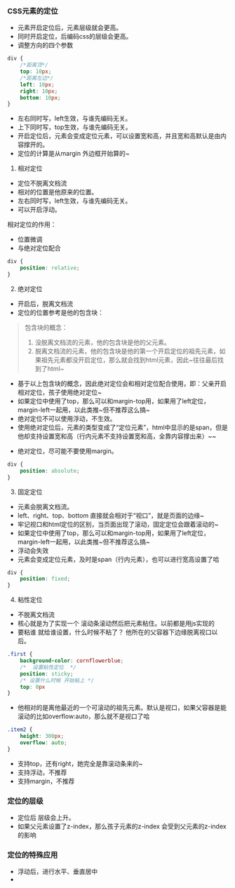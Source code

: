 ### CSS元素的定位

* 元素开启定位后，元素层级就会更高。
* 同时开启定位，后编码css的层级会更高。
* 调整方向的四个参数
```css
div {
    /*距离顶*/
    top: 10px;
    /*距离左边*/
    left: 10px;
    right: 10px;
    bottom: 10px;
}
```

* 左右同时写，left生效，与谁先编码无关。
* 上下同时写，top生效，与谁先编码无关。
* 开启定位后，元素会变成定位元素，可以设置宽和高，并且宽和高默认是由内容撑开的。
* 定位的计算是从margin 外边框开始算的~

1. 相对定位

* 定位不脱离文档流
* 相对的位置是他原来的位置。
* 左右同时写，left生效，与谁先编码无关。
* 可以开启浮动。

相对定位的作用：

* 位置微调
* 与绝对定位配合

```css
div {
    position: relative;
}
```

2. 绝对定位

* 开启后，脱离文档流
* 定位的位置参考是他的包含块：

> 包含块的概念：
> 1. 没脱离文档流的元素，他的包含块是他的父元素。
> 2. 脱离文档流的元素，他的包含块是他的第一个开启定位的祖先元素，如果祖先元素都没开启定位，那么就会找到html元素，因此~往往最后找到了html~

* 基于以上包含块的概念，因此绝对定位会和相对定位配合使用，即：父亲开启相对定位，孩子使用绝对定位~
* 如果定位中使用了top，那么可以和margin-top用，如果用了left定位，margin-left一起用，以此类推~但不推荐这么搞~
* 绝对定位不可以使用浮动，不生效。
* 使用绝对定位后，元素的类型变成了“定位元素”，html中显示的是span，但是他却支持设置宽和高（行内元素不支持设置宽和高，全靠内容撑出来）~~

- 绝对定位，尽可能不要使用margin。

```css
div {
    position: absolute;
}
```

3. 固定定位

* 元素会脱离文档流。
* left、right、top、bottom 直接就会相对于“视口”，就是页面的边缘~
* 牢记视口和html定位的区别，当页面出现了滚动，固定定位会跟着滚动的~
* 如果定位中使用了top，那么可以和margin-top用，如果用了left定位，margin-left一起用，以此类推~但不推荐这么搞~
* 浮动会失效
* 元素会变成定位元素，及时是span（行内元素），也可以进行宽高设置了哈

```css
div {
    position: fixed;
}
```

4. 粘性定位
* 不脱离文档流
* 核心就是为了实现一个 滚动条滚动然后把元素粘住。以前都是用js实现的
* 要粘谁 就给谁设置，什么时候不粘了？ 他所在的父容器下边缘脱离视口以后。

```css
.first {
    background-color: cornflowerblue;
    /*  设置粘性定位  */
    position: sticky;
    /* 设置什么时候 开始粘上 */
    top: 0px
}

```
* 他相对的是离他最近的一个可滚动的祖先元素。默认是视口，如果父容器是能滚动的比如overflow:auto，那么就不是视口了哈
```css
.item2 {
    height: 300px;
    overflow: auto;
}
```
* 支持top，还有right，她完全是靠滚动条来的~
* 支持浮动，不推荐
* 支持margin，不推荐


### 定位的层级
* 定位后 层级会上升。
* 如果父元素设置了z-index，那么孩子元素的z-index 会受到父元素的z-index的影响
### 定位的特殊应用
* 浮动后，进行水平、垂直居中
* 
###     